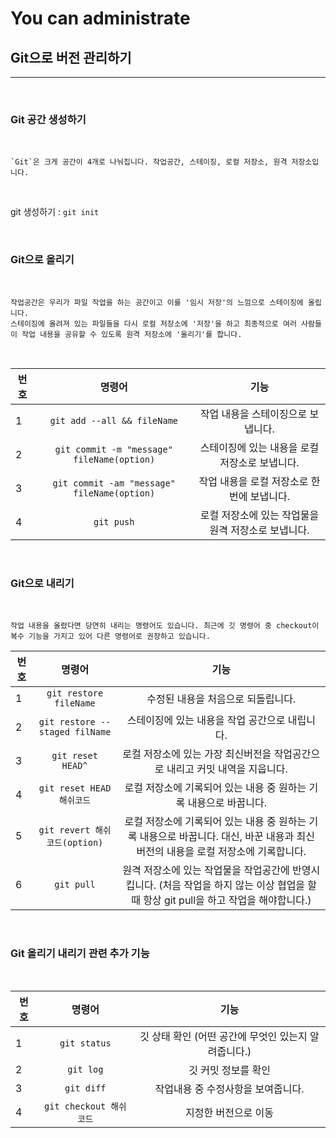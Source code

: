 You can administrate
===========

## Git으로 버전 관리하기
------
<br>

### Git 공간 생성하기

<br>

    `Git`은 크게 공간이 4개로 나눠집니다. 작업공간, 스테이징, 로컬 저장소, 원격 저장소입니다. 

<br>

git 생성하기 : `git init`

<br>

### Git으로 올리기

<br>

    작업공간은 우리가 파일 작업을 하는 공간이고 이를 '임시 저장'의 느낌으로 스테이징에 올립니다.
    스테이징에 올려져 있는 파일들을 다시 로컬 저장소에 '저장'을 하고 최종적으로 여러 사람들이 작업 내용을 공유할 수 있도록 원격 저장소에 '올리기'를 합니다.

<br>

| 번호 | 명령어 | 기능 |
|---|:---:|:---:|
| 1 | `git add --all && fileName` | 작업 내용을 스테이징으로 보냅니다. |
| 2 | `git commit -m "message" fileName(option)` | 스테이징에 있는 내용을 로컬 저장소로 보냅니다.  |
| 3 | `git commit -am "message" fileName(option)` | 작업 내용을 로컬 저장소로 한번에 보냅니다.  |
| 4 | `git push` | 로컬 저장소에 있는 작업물을 원격 저장소로 보냅니다.  |

<br>

### Git으로 내리기

<br>

    작업 내용을 올렸다면 당연히 내리는 명령어도 있습니다. 최근에 깃 명령어 중 checkout이 복수 기능을 가지고 있어 다른 명령어로 권장하고 있습니다.

| 번호 | 명령어 | 기능 |
|---|:---:|:---:|
| 1 | `git restore fileName` | 수정된 내용을 처음으로 되돌립니다. |
| 2 | `git restore --staged filName` | 스테이징에 있는 내용을 작업 공간으로 내립니다.  |
| 3 | `git reset HEAD^` | 로컬 저장소에 있는 가장 최신버전을 작업공간으로 내리고 커밋 내역을 지웁니다.  |
| 4 | `git reset HEAD 해쉬코드` | 로컬 저장소에 기록되어 있는 내용 중 원하는 기록 내용으로 바꿉니다. |
| 5 | `git revert 해쉬코드(option)` | 로컬 저장소에 기록되어 있는 내용 중 원하는 기록 내용으로 바꿉니다. 대신, 바꾼 내용과 최신 버전의 내용을 로컬 저장소에 기록합니다. |
| 6 | `git pull` | 원격 저장소에 있는 작업물을 작업공간에 반영시킵니다. (처음 작업을 하지 않는 이상 협업을 할 때 항상 git pull을 하고 작업을 해야합니다.) |

<br>

### Git 올리기 내리기 관련 추가 기능

<br>

| 번호 | 명령어 | 기능 |
|---|:---:|:---:|
| 1 | `git status` | 깃 상태 확인 (어떤 공간에 무엇인 있는지 알려줍니다.) |
| 2 | `git log` | 깃 커밋 정보를 확인  |
| 3 | `git diff` | 작업내용 중 수정사항을 보여줍니다.  |
| 4 | `git checkout 해쉬코드` | 지정한 버전으로 이동 |




